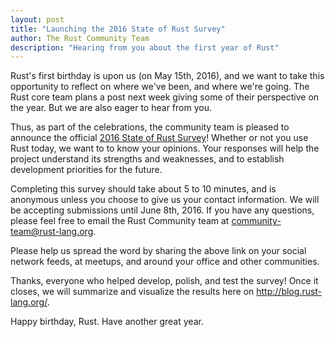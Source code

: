 ```yaml
---
layout: post
title: "Launching the 2016 State of Rust Survey"
author: The Rust Community Team
description: "Hearing from you about the first year of Rust"
---
```


Rust's first birthday is upon us (on May 15th, 2016), and we want to take this
opportunity to reflect on where we've been, and where we're going. The Rust core
team plans a post next week giving some of their perspective on the year. But we
are also eager to hear from you.

Thus, as part of the celebrations, the community team is pleased to announce the
official [2016 State of Rust Survey](http://goo.gl/forms/HaesyIg73g)!  Whether
or not you use Rust today, we want to to know your opinions. Your responses will
help the project understand its strengths and weaknesses, and to establish
development priorities for the future.

Completing this survey should take about 5 to 10 minutes, and is anonymous
unless you choose to give us your contact information. We will be accepting
submissions until June 8th, 2016. If you have any questions, please feel free to
email the Rust Community team at
[community-team@rust-lang.org](mailto:community-team@rust-lang.org).

Please help us spread the word by sharing the above link on your social network
feeds, at meetups, and around your office and other communities.

Thanks, everyone who helped develop, polish, and test the survey! Once it
closes, we will summarize and visualize the results here on
http://blog.rust-lang.org/.

Happy birthday, Rust. Have another great year.
